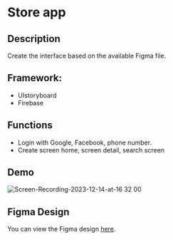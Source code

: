# Store app
## Description
Create the interface based on the available Figma file.
## Framework: 
- UIstoryboard
- Firebase
## Functions
- Login with Google, Facebook, phone number.
- Create screen home, screen detail, search screen
## Demo
![Screen-Recording-2023-12-14-at-16 32 00](https://github.com/tranhophilong/StoreApp/assets/73411366/b7b4910a-eec9-4759-8549-c9c482843d49)

## Figma Design
You can view the Figma design [here](https://www.figma.com/file/FVeZPqYcLjOjph00xQe4sT/Remotely-Store-UI-(Community)?type=design&node-id=3-19&mode=design&t=2mFnkQ1utYI5RNaV-0).
